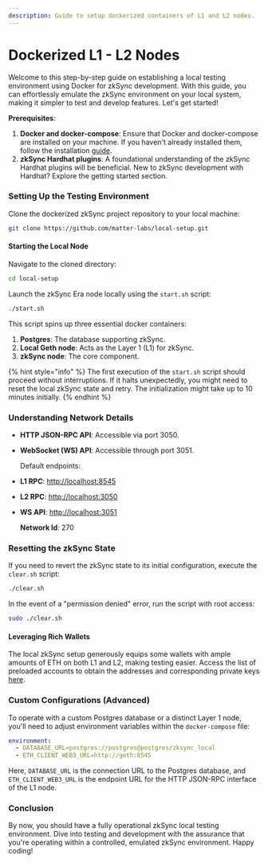 ```yaml
---
description: Guide to setup dockerized containers of L1 and L2 nodes.
---
```


# Dockerized L1 - L2 Nodes

Welcome to this step-by-step guide on establishing a local testing environment using Docker for zkSync development. With this guide, you can effortlessly emulate the zkSync environment on your local system, making it simpler to test and develop features. Let's get started!

**Prerequisites**:

1. **Docker and docker-compose**: Ensure that Docker and docker-compose are installed on your machine. If you haven't already installed them, follow the installation [guide](https://docs.docker.com/get-docker/).
2. **zkSync Hardhat plugins**: A foundational understanding of the zkSync Hardhat plugins will be beneficial. New to zkSync development with Hardhat? Explore the getting started section.

### **Setting Up the Testing Environment**

Clone the dockerized zkSync project repository to your local machine:

```bash
git clone https://github.com/matter-labs/local-setup.git
```

#### **Starting the Local Node**

Navigate to the cloned directory:

```bash
cd local-setup
```

Launch the zkSync Era node locally using the `start.sh` script:

```bash
./start.sh
```

This script spins up three essential docker containers:

1. **Postgres**: The database supporting zkSync.
2. **Local Geth node**: Acts as the Layer 1 (L1) for zkSync.
3. **zkSync node**: The core component.

{% hint style="info" %}
The first execution of the `start.sh` script should proceed without interruptions. If it halts unexpectedly, you might need to reset the local zkSync state and retry. The initialization might take up to 10 minutes initially.
{% endhint %}

### **Understanding Network Details**

- **HTTP JSON-RPC API**: Accessible via port 3050.
- **WebSocket (WS) API**: Accessible through port 3051.

  Default endpoints:

- **L1 RPC**: <http://localhost:8545>
- **L2 RPC**: <http://localhost:3050>
- **WS API**: <http://localhost:3051>

  **Network Id**: 270

### **Resetting the zkSync State**

If you need to revert the zkSync state to its initial configuration, execute the `clear.sh` script:

```bash
./clear.sh
```

In the event of a "permission denied" error, run the script with root access:

```bash
sudo ./clear.sh
```

#### **Leveraging Rich Wallets**

The local zkSync setup generously equips some wallets with ample amounts of ETH on both L1 and L2, making testing easier. Access the list of preloaded accounts to obtain the addresses and corresponding private keys [here](https://github.com/matter-labs/local-setup/blob/main/rich-wallets.json).

### **Custom Configurations (Advanced)**

To operate with a custom Postgres database or a distinct Layer 1 node, you'll need to adjust environment variables within the `docker-compose` file:

```yaml
environment:
  - DATABASE_URL=postgres://postgres@postgres/zksync_local
  - ETH_CLIENT_WEB3_URL=http://geth:8545
```

Here, `DATABASE_URL` is the connection URL to the Postgres database, and `ETH_CLIENT_WEB3_URL` is the endpoint URL for the HTTP JSON-RPC interface of the L1 node.

### Conclusion

By now, you should have a fully operational zkSync local testing environment. Dive into testing and development with the assurance that you're operating within a controlled, emulated zkSync environment. Happy coding!
